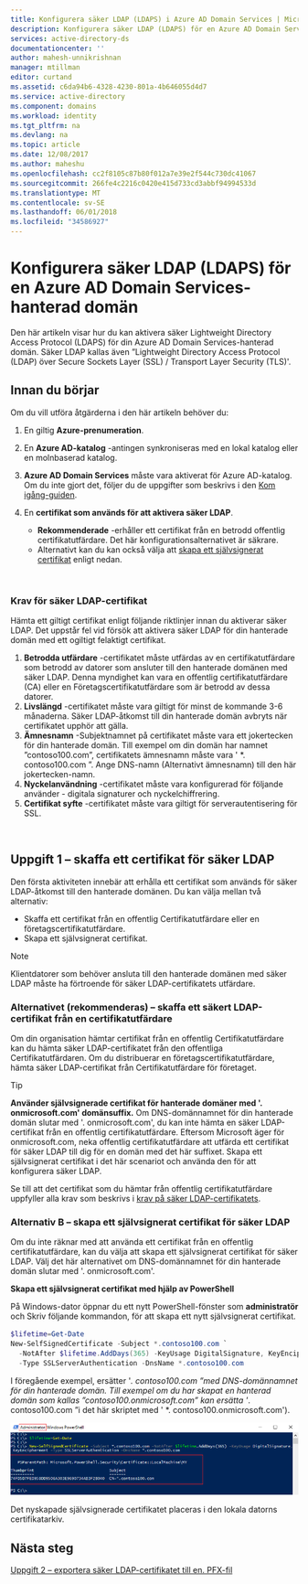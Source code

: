 ```yaml
---
title: Konfigurera säker LDAP (LDAPS) i Azure AD Domain Services | Microsoft Docs
description: Konfigurera säker LDAP (LDAPS) för en Azure AD Domain Services-hanterad domän
services: active-directory-ds
documentationcenter: ''
author: mahesh-unnikrishnan
manager: mtillman
editor: curtand
ms.assetid: c6da94b6-4328-4230-801a-4b646055d4d7
ms.service: active-directory
ms.component: domains
ms.workload: identity
ms.tgt_pltfrm: na
ms.devlang: na
ms.topic: article
ms.date: 12/08/2017
ms.author: maheshu
ms.openlocfilehash: cc2f8105c87b80f012a7e39e2f544c730dc41067
ms.sourcegitcommit: 266fe4c2216c0420e415d733cd3abbf94994533d
ms.translationtype: MT
ms.contentlocale: sv-SE
ms.lasthandoff: 06/01/2018
ms.locfileid: "34586927"
---
```

# <a name="configure-secure-ldap-ldaps-for-an-azure-ad-domain-services-managed-domain"></a>Konfigurera säker LDAP (LDAPS) för en Azure AD Domain Services-hanterad domän
Den här artikeln visar hur du kan aktivera säker Lightweight Directory Access Protocol (LDAPS) för din Azure AD Domain Services-hanterad domän. Säker LDAP kallas även ”Lightweight Directory Access Protocol (LDAP) över Secure Sockets Layer (SSL) / Transport Layer Security (TLS)'.

## <a name="before-you-begin"></a>Innan du börjar
Om du vill utföra åtgärderna i den här artikeln behöver du:

1. En giltig **Azure-prenumeration**.
2. En **Azure AD-katalog** -antingen synkroniseras med en lokal katalog eller en molnbaserad katalog.
3. **Azure AD Domain Services** måste vara aktiverat för Azure AD-katalog. Om du inte gjort det, följer du de uppgifter som beskrivs i den [Kom igång-guiden](active-directory-ds-getting-started.md).
4. En **certifikat som används för att aktivera säker LDAP**.

   * **Rekommenderade** -erhåller ett certifikat från en betrodd offentlig certifikatutfärdare. Det här konfigurationsalternativet är säkrare.
   * Alternativt kan du kan också välja att [skapa ett självsignerat certifikat](#task-1---obtain-a-certificate-for-secure-ldap) enligt nedan.

<br>

### <a name="requirements-for-the-secure-ldap-certificate"></a>Krav för säker LDAP-certifikat
Hämta ett giltigt certifikat enligt följande riktlinjer innan du aktiverar säker LDAP. Det uppstår fel vid försök att aktivera säker LDAP för din hanterade domän med ett ogiltigt felaktigt certifikat.

1. **Betrodda utfärdare** -certifikatet måste utfärdas av en certifikatutfärdare som betrodd av datorer som ansluter till den hanterade domänen med säker LDAP. Denna myndighet kan vara en offentlig certifikatutfärdare (CA) eller en Företagscertifikatutfärdare som är betrodd av dessa datorer.
2. **Livslängd** -certifikatet måste vara giltigt för minst de kommande 3-6 månaderna. Säker LDAP-åtkomst till din hanterade domän avbryts när certifikatet upphör att gälla.
3. **Ämnesnamn** -Subjektnamnet på certifikatet måste vara ett jokertecken för din hanterade domän. Till exempel om din domän har namnet ”contoso100.com”, certifikatets ämnesnamn måste vara ' *. contoso100.com ”. Ange DNS-namn (Alternativt ämnesnamn) till den här jokertecken-namn.
4. **Nyckelanvändning** -certifikatet måste vara konfigurerad för följande använder - digitala signaturer och nyckelchiffrering.
5. **Certifikat syfte** -certifikatet måste vara giltigt för serverautentisering för SSL.

<br>

## <a name="task-1---obtain-a-certificate-for-secure-ldap"></a>Uppgift 1 – skaffa ett certifikat för säker LDAP
Den första aktiviteten innebär att erhålla ett certifikat som används för säker LDAP-åtkomst till den hanterade domänen. Du kan välja mellan två alternativ:

* Skaffa ett certifikat från en offentlig Certifikatutfärdare eller en företagscertifikatutfärdare.
* Skapa ett självsignerat certifikat.

> [!NOTE]
> Klientdatorer som behöver ansluta till den hanterade domänen med säker LDAP måste ha förtroende för säker LDAP-certifikatets utfärdare.
>

### <a name="option-a-recommended---obtain-a-secure-ldap-certificate-from-a-certification-authority"></a>Alternativet (rekommenderas) – skaffa ett säkert LDAP-certifikat från en certifikatutfärdare
Om din organisation hämtar certifikat från en offentlig Certifikatutfärdare kan du hämta säker LDAP-certifikatet från den offentliga Certifikatutfärdaren. Om du distribuerar en företagscertifikatutfärdare, hämta säker LDAP-certifikat från Certifikatutfärdare för företaget.

> [!TIP]
> **Använder självsignerade certifikat för hanterade domäner med '. onmicrosoft.com' domänsuffix.**
> Om DNS-domännamnet för din hanterade domän slutar med '. onmicrosoft.com', du kan inte hämta en säker LDAP-certifikat från en offentlig certifikatutfärdare. Eftersom Microsoft äger för onmicrosoft.com, neka offentlig certifikatutfärdare att utfärda ett certifikat för säker LDAP till dig för en domän med det här suffixet. Skapa ett självsignerat certifikat i det här scenariot och använda den för att konfigurera säker LDAP.
>

Se till att det certifikat som du hämtar från offentlig certifikatutfärdare uppfyller alla krav som beskrivs i [krav på säker LDAP-certifikatets](#requirements-for-the-secure-ldap-certificate).


### <a name="option-b---create-a-self-signed-certificate-for-secure-ldap"></a>Alternativ B – skapa ett självsignerat certifikat för säker LDAP
Om du inte räknar med att använda ett certifikat från en offentlig certifikatutfärdare, kan du välja att skapa ett självsignerat certifikat för säker LDAP. Välj det här alternativet om DNS-domännamnet för din hanterade domän slutar med '. onmicrosoft.com'.

**Skapa ett självsignerat certifikat med hjälp av PowerShell**

På Windows-dator öppnar du ett nytt PowerShell-fönster som **administratör** och Skriv följande kommandon, för att skapa ett nytt självsignerat certifikat.

```powershell
$lifetime=Get-Date
New-SelfSignedCertificate -Subject *.contoso100.com `
  -NotAfter $lifetime.AddDays(365) -KeyUsage DigitalSignature, KeyEncipherment `
  -Type SSLServerAuthentication -DnsName *.contoso100.com
```

I föregående exempel, ersätter '*. contoso100.com ”med DNS-domännamnet för din hanterade domän. Till exempel om du har skapat en hanterad domän som kallas ”contoso100.onmicrosoft.com” kan ersätta '*. contoso100.com ”i det här skriptet med ' *. contoso100.onmicrosoft.com').

![Välja Azure AD-katalog](./media/active-directory-domain-services-admin-guide/secure-ldap-powershell-create-self-signed-cert.png)

Det nyskapade självsignerade certifikatet placeras i den lokala datorns certifikatarkiv.


## <a name="next-step"></a>Nästa steg
[Uppgift 2 – exportera säker LDAP-certifikatet till en. PFX-fil](active-directory-ds-admin-guide-configure-secure-ldap-export-pfx.md)
